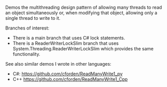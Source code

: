 Demos the multithreading design pattern of allowing many threads to read an object simultaneously or, when modifying that object, allowing only a single thread to write to it.

Branches of interest:
- There is a main branch that uses C# lock statements.
- There is a ReaderWriterLockSlim branch that uses System.Threading.ReaderWriterLockSlim which provides the same functionality.

See also similar demos I wrote in other languages:
- C#:  https://github.com/cforden/ReadManyWrite1_py
- C++  https://github.com/cforden/ReadManyWrite1_Cpp

